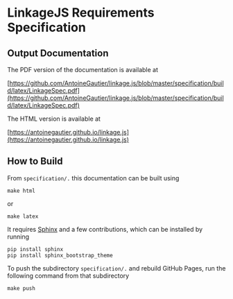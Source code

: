 # LinkageJS Requirements Specification

## Output Documentation

The PDF version of the documentation is available at

[https://github.com/AntoineGautier/linkage.js/blob/master/specification/build/latex/LinkageSpec.pdf](https://github.com/AntoineGautier/linkage.js/blob/master/specification/build/latex/LinkageSpec.pdf)

The HTML version is available at

[https://antoinegautier.github.io/linkage.js](https://antoinegautier.github.io/linkage.js)

## How to Build

From `specification/.` this documentation can be built using

```
make html
```

or

```
make latex
```

It requires [Sphinx](http://www.sphinx-doc.org) and a few contributions, which can be installed by running

```
pip install sphinx
pip install sphinx_bootstrap_theme
```

To push the subdirectory `specification/.` and rebuild GitHub Pages, run the following command from that subdirectory

```
make push
```